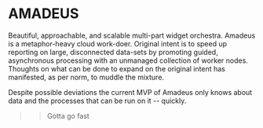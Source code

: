 # AMADEUS

Beautiful, approachable, and scalable multi-part widget orchestra. Amadeus is a
metaphor-heavy cloud work-doer. Original intent is to speed up reporting on
large, disconnected data-sets by promoting guided, asynchronous processing with
an unmanaged collection of worker nodes. Thoughts on what can be done to expand
on the original intent has manifested, as per norm, to muddle the mixture.

Despite possible deviations the current MVP of Amadeus only knows about data
and the processes that can be run on it -- quickly.

>> Gotta go fast
